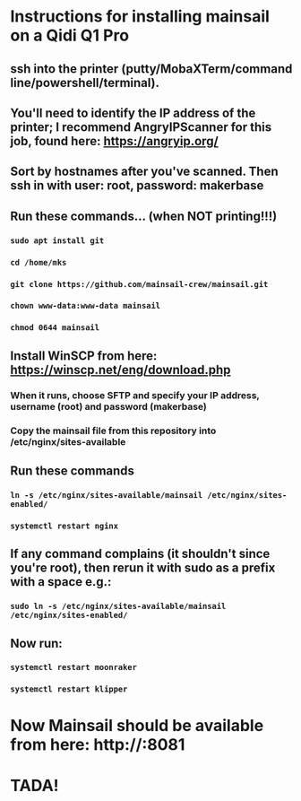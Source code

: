 # Instructions for installing mainsail on a Qidi Q1 Pro

## ssh into the printer (putty/MobaXTerm/command line/powershell/terminal).
## You'll need to identify the IP address of the printer; I recommend AngryIPScanner for this job, found here: https://angryip.org/
## Sort by hostnames after you've scanned.  Then ssh in with user: root, password: makerbase

## Run these commands... (when NOT printing!!!)

### ```sudo apt install git```
### ```cd /home/mks```
### ```git clone https://github.com/mainsail-crew/mainsail.git```
### ```chown www-data:www-data mainsail```
### ```chmod 0644 mainsail```

## Install WinSCP from here: https://winscp.net/eng/download.php

### When it runs, choose SFTP and specify your IP address, username (root) and password (makerbase)
### Copy the mainsail file from this repository into /etc/nginx/sites-available

## Run these commands
### ```ln -s /etc/nginx/sites-available/mainsail /etc/nginx/sites-enabled/```
### ```systemctl restart nginx```

## If any command complains (it shouldn't since you're root), then rerun it with sudo as a prefix with a space e.g.: 
### ```sudo ln -s /etc/nginx/sites-available/mainsail /etc/nginx/sites-enabled/```

## Now run:
### ```systemctl restart moonraker```
### ```systemctl restart klipper```

# Now Mainsail should be available from here: http://<your IP address without angled brackets>:8081

# TADA!
